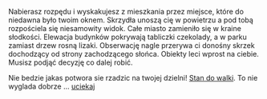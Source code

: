 Nabierasz rozpędu i wyskakujesz z mieszkania przez miejsce, które do niedawna było twoim oknem.
Skrzydła unoszą cię w powietrzu a pod tobą rozpościela się niesamowity widok.
Całe miasto zamieniło się w kraine słodkości.
Elewacja budynków pokrywają tabliczki czekolady, a w parku zamiast drzew rosną lizaki.
Obserwację nagle przerywa ci donośny skrzek dochodzący od strony zachodzącego słońca.
Obiekty leci wprost na ciebie. Musisz podjąć decyzję co dalej robić. 

Nie bedzie jakas potwora sie rzadzic na twojej dzielni! [Stan do walki](walka/walka.md).
To nie wyglada dobrze ... [uciekaj](ucieczka/ucieczka.md)
